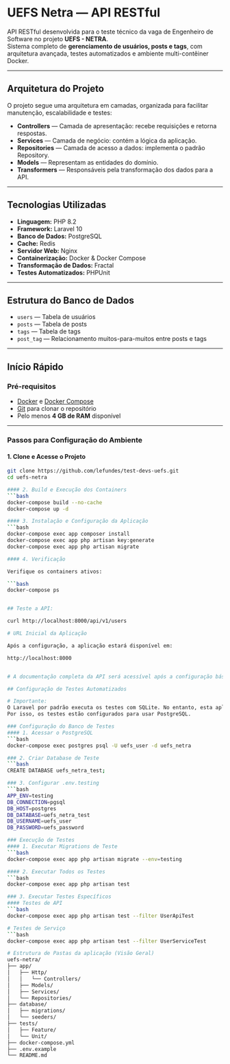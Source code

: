 # UEFS Netra — API RESTful

API RESTful desenvolvida para o teste técnico da vaga de Engenheiro de Software no projeto **UEFS - NETRA**.  
Sistema completo de **gerenciamento de usuários, posts e tags**, com arquitetura avançada, testes automatizados e ambiente multi-contêiner Docker.

---

## Arquitetura do Projeto

O projeto segue uma arquitetura em camadas, organizada para facilitar manutenção, escalabilidade e testes:

- **Controllers** — Camada de apresentação: recebe requisições e retorna respostas.
- **Services** — Camada de negócio: contém a lógica da aplicação.
- **Repositories** — Camada de acesso a dados: implementa o padrão Repository.
- **Models** — Representam as entidades do domínio.
- **Transformers** — Responsáveis pela transformação dos dados para a API.

---

## Tecnologias Utilizadas

- **Linguagem:** PHP 8.2  
- **Framework:** Laravel 10  
- **Banco de Dados:** PostgreSQL  
- **Cache:** Redis  
- **Servidor Web:** Nginx  
- **Containerização:** Docker & Docker Compose  
- **Transformação de Dados:** Fractal  
- **Testes Automatizados:** PHPUnit

---

## Estrutura do Banco de Dados

- `users` — Tabela de usuários  
- `posts` — Tabela de posts  
- `tags` — Tabela de tags  
- `post_tag` — Relacionamento muitos-para-muitos entre posts e tags

---

## Início Rápido

### Pré-requisitos

- [Docker](https://docs.docker.com/get-docker/) e [Docker Compose](https://docs.docker.com/compose/install/)
- [Git](https://git-scm.com/) para clonar o repositório
- Pelo menos **4 GB de RAM** disponível

---

### Passos para Configuração do Ambiente

#### 1. Clone e Acesse o Projeto
```bash
git clone https://github.com/lefundes/test-devs-uefs.git
cd uefs-netra

#### 2. Build e Execução dos Containers
```bash
docker-compose build --no-cache
docker-compose up -d

#### 3. Instalação e Configuração da Aplicação
```bash
docker-compose exec app composer install
docker-compose exec app php artisan key:generate
docker-compose exec app php artisan migrate

#### 4. Verificação

Verifique os containers ativos:

```bash
docker-compose ps


## Teste a API:

curl http://localhost:8000/api/v1/users

# URL Inicial da Aplicação

Após a configuração, a aplicação estará disponível em:

http://localhost:8000


# A documentação completa da API será acessível após a configuração básica do ambiente.

## Configuração de Testes Automatizados

# Importante:
O Laravel por padrão executa os testes com SQLite. No entanto, esta aplicação utiliza PostgreSQL e as migrations possuem SEQUENCES explícitas, não suportadas pelo SQLite.
Por isso, os testes estão configurados para usar PostgreSQL.

### Configuração do Banco de Testes
#### 1. Acessar o PostgreSQL
```bash
docker-compose exec postgres psql -U uefs_user -d uefs_netra

### 2. Criar Database de Teste
```bash
CREATE DATABASE uefs_netra_test;

### 3. Configurar .env.testing
```bash
APP_ENV=testing
DB_CONNECTION=pgsql
DB_HOST=postgres
DB_DATABASE=uefs_netra_test
DB_USERNAME=uefs_user
DB_PASSWORD=uefs_password

### Execução de Testes
#### 1. Executar Migrations de Teste
```bash
docker-compose exec app php artisan migrate --env=testing

#### 2. Executar Todos os Testes
```bash
docker-compose exec app php artisan test

### 3. Executar Testes Específicos
#### Testes de API
```bash
docker-compose exec app php artisan test --filter UserApiTest

# Testes de Serviço
```bash
docker-compose exec app php artisan test --filter UserServiceTest

# Estrutura de Pastas da aplicação (Visão Geral)
uefs-netra/
├── app/
│   ├── Http/
│   │   └── Controllers/
│   ├── Models/
│   ├── Services/
│   └── Repositories/
├── database/
│   ├── migrations/
│   └── seeders/
├── tests/
│   ├── Feature/
│   └── Unit/
├── docker-compose.yml
├── .env.example
└── README.md